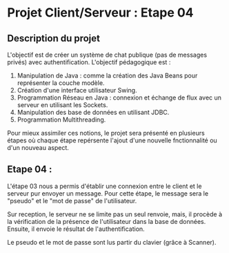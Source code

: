 # Projet Client/Serveur : Etape 04

## Description du projet

L'objectif est de créer un système de chat publique (pas de messages
privés) avec authentification. L'objectif pédagogique est :

1. Manipulation de Java : comme la création des Java Beans pour
représenter la couche modèle.
2. Création d'une interface utilisateur Swing.
3. Programmation Réseau en Java : connexion et échange de flux
avec un serveur en utilisant les Sockets.
4. Manipulation des base de données en utilisant JDBC.
5. Programmation Multithreading.

Pour mieux assimiler ces notions, le projet sera présenté en plusieurs
étapes où chaque étape repérsente l'ajout d'une nouvelle fnctionnalité 
ou d'un nouveau aspect.

## Etape 04 :

L'étape 03 nous a permis d'établir une connexion entre le client et 
le serveur pur envoyer un message. Pour cette étape, le message sera
le "pseudo" et le "mot de passe" de l'utilisateur.

Sur reception, le serveur ne se limite pas un seul renvoie, mais, il
procède à la vérification de la présence de l'utilisateur dans la base
de données. Ensuite, il envoie le résultat de l'authentification.

Le pseudo et le mot de passe sont lus  partir du clavier (grâce à 
Scanner).
